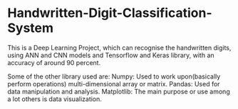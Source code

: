 # Handwritten-Digit-Classification-System
This is a Deep Learning Project, which can recognise the handwritten digits, using ANN and CNN models and Tensorflow and Keras library, with an accuracy of around 90 percent.

Some of the other library used are:
Numpy: Used to work upon(basically perform operations) multi-dimensional array or matrix.
Pandas: Used for data manipulation and analysis.
Matplotlib: The main purpose or use among a lot others is data visualization.
